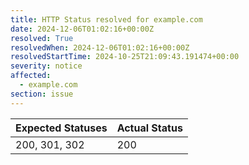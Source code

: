 ```yaml
---
title: HTTP Status resolved for example.com
date: 2024-12-06T01:02:16+00:00Z
resolved: True
resolvedWhen: 2024-12-06T01:02:16+00:00Z
resolvedStartTime: 2024-10-25T21:09:43.191474+00:00
severity: notice
affected:
  - example.com
section: issue
---
```


| Expected Statuses | Actual Status  |
|-------------------|----------------|
| 200, 301, 302 | 200 |
